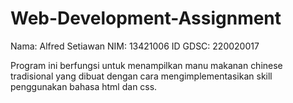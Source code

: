# Web-Development-Assignment

Nama: Alfred Setiawan
NIM: 13421006
ID GDSC: 220020017

Program ini berfungsi untuk menampilkan manu makanan chinese tradisional yang dibuat dengan cara mengimplementasikan skill penggunakan bahasa html dan css. 
